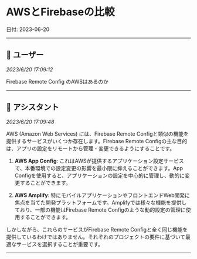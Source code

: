 # AWSとFirebaseの比較

日付: 2023-06-20

---

## 👤 ユーザー
*2023/6/20 17:09:12*

Firebase Remote Config のAWSはあるのか

---

## 🤖 アシスタント
*2023/6/20 17:09:48*

AWS (Amazon Web Services) には、Firebase Remote Configと類似の機能を提供するサービスがいくつか存在します。Firebase Remote Configの主な目的は、アプリの設定をリモートから管理・変更できるようにすることです。

1. **AWS App Config**: これはAWSが提供するアプリケーション設定サービスで、本番環境での設定変更の影響を最小限に抑えることができます。App Configを使用すると、アプリケーションの設定を中心的に管理し、動的に変更することができます。

2. **AWS Amplify**: 特にモバイルアプリケーションやフロントエンドWeb開発に焦点を当てた開発プラットフォームです。Amplifyでは様々な機能を提供しており、一部の機能はFirebase Remote Configのような動的設定の管理に使用することができます。

しかしながら、これらのサービスがFirebase Remote Configと全く同じ機能を提供しているわけではありません。それぞれのプロジェクトの要件に基づいて最適なサービスを選択することが重要です。

---
